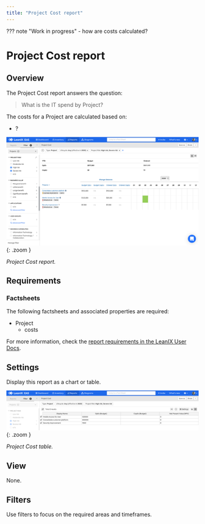 ```yaml
---
title: "Project Cost report"
---
```


??? note "Work in progress"
    - how are costs calculated? 
    
# Project Cost report

## Overview

The Project Cost report answers the question:

>What is the IT spend by Project?

The costs for a Project are calculated based on:

- ?

![Project Cost report](/assets/images/cost-project.png){: .zoom }

*Project Cost report.*

## Requirements

### Factsheets

The following factsheets and associated properties are required:

- Project
    - costs
    
For more information, check the [report requirements in the LeanIX User Docs](https://docs.leanix.net/docs/report-overview). 

<!--
### Tags 

No tags are required for this report.

### Other requirement

No other requirements 
 See https://docs.leanix.net/docs/insights-through-reports#knowledge-about--relations-in-eg-application-landscape 
-->

## Settings

Display this report as a chart or table. 

![Project Cost report](/assets/images/cost-project-table.png){: .zoom }

*Project Cost table.*

## View

None.

## Filters

Use filters to focus on the required areas and timeframes.

<!--
## Editing

This report cannot be edited.
-->
